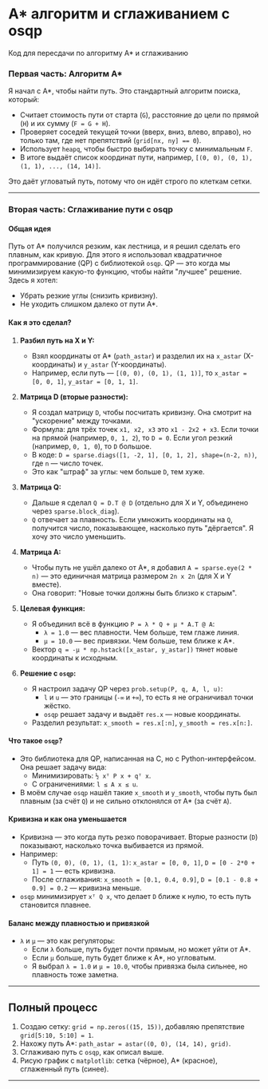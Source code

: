 # A* алгоритм и сглаживанием с osqp
Код для пересдачи по алгоритму A* и сглаживанию

### Первая часть: Алгоритм A*
Я начал с A*, чтобы найти путь. Это стандартный алгоритм поиска, который:
- Считает стоимость пути от старта (`G`), расстояние до цели по прямой (`H`) и их сумму (`F = G + H`).
- Проверяет соседей текущей точки (вверх, вниз, влево, вправо), но только там, где нет препятствий (`grid[nx, ny] == 0`).
- Использует `heapq`, чтобы быстро выбирать точку с минимальным `F`.
- В итоге выдаёт список координат пути, например, `[(0, 0), (0, 1), (1, 1), ..., (14, 14)]`.

Это даёт угловатый путь, потому что он идёт строго по клеткам сетки. 

---

### Вторая часть: Сглаживание пути с osqp

#### Общая идея
Путь от A* получился резким, как лестница, и я решил сделать его плавным, как кривую. Для этого я использовал квадратичное программирование (QP) с библиотекой `osqp`. QP — это когда мы минимизируем какую-то функцию, чтобы найти "лучшее" решение. Здесь я хотел:
- Убрать резкие углы (снизить кривизну).
- Не уходить слишком далеко от пути A*.

#### Как я это сделал?
1. **Разбил путь на X и Y:**
   - Взял координаты от A* (`path_astar`) и разделил их на `x_astar` (X-координаты) и `y_astar` (Y-координаты).
   - Например, если путь — `[(0, 0), (0, 1), (1, 1)]`, то `x_astar = [0, 0, 1]`, `y_astar = [0, 1, 1]`.

2. **Матрица D (вторые разности):**
   - Я создал матрицу `D`, чтобы посчитать кривизну. Она смотрит на "ускорение" между точками.
   - Формула: для трёх точек `x1, x2, x3` это `x1 - 2x2 + x3`. Если точки на прямой (например, `0, 1, 2`), то `D = 0`. Если угол резкий (например, `0, 1, 0`), то `D` большое.
   - В коде: `D = sparse.diags([1, -2, 1], [0, 1, 2], shape=(n-2, n))`, где `n` — число точек.
   - Это как "штраф" за углы: чем больше `D`, тем хуже.

3. **Матрица Q:**
   - Дальше я сделал `Q = D.T @ D` (отдельно для X и Y, объединено через `sparse.block_diag`).
   - `Q` отвечает за плавность. Если умножить координаты на `Q`, получится число, показывающее, насколько путь "дёргается". Я хочу это число уменьшить.

4. **Матрица A:**
   - Чтобы путь не ушёл далеко от A*, я добавил `A = sparse.eye(2 * n)` — это единичная матрица размером `2n x 2n` (для X и Y вместе).
   - Она говорит: "Новые точки должны быть близко к старым".

5. **Целевая функция:**
   - Я объединил всё в функцию `P = λ * Q + μ * A.T @ A`:
     - `λ = 1.0` — вес плавности. Чем больше, тем глаже линия.
     - `μ = 10.0` — вес привязки. Чем больше, тем ближе к A*.
   - Вектор `q = -μ * np.hstack([x_astar, y_astar])` тянет новые координаты к исходным.

6. **Решение с `osqp`:**
   - Я настроил задачу QP через `prob.setup(P, q, A, l, u)`:
     - `l` и `u` — это границы (`-∞` и `+∞`), то есть я не ограничивал точки жёстко.
     - `osqp` решает задачу и выдаёт `res.x` — новые координаты.
   - Разделил результат: `x_smooth = res.x[:n]`, `y_smooth = res.x[n:]`.

#### Что такое `osqp`?
- Это библиотека для QP, написанная на C, но с Python-интерфейсом. Она решает задачу вида:
  - Минимизировать: `½ xᵀ P x + qᵀ x`.
  - С ограничениями: `l ≤ A x ≤ u`.
- В моём случае `osqp` нашёл такие `x_smooth` и `y_smooth`, чтобы путь был плавным (за счёт `Q`) и не сильно отклонялся от A* (за счёт `A`).

#### Кривизна и как она уменьшается
- Кривизна — это когда путь резко поворачивает. Вторые разности (`D`) показывают, насколько точка выбивается из прямой.
- Например:
  - Путь `(0, 0), (0, 1), (1, 1)`: `x_astar = [0, 0, 1]`, `D = [0 - 2*0 + 1] = 1` — есть кривизна.
  - После сглаживания: `x_smooth = [0.1, 0.4, 0.9]`, `D = [0.1 - 0.8 + 0.9] = 0.2` — кривизна меньше.
- `osqp` минимизирует `xᵀ Q x`, что делает `D` ближе к нулю, то есть путь становится плавнее.

#### Баланс между плавностью и привязкой
- `λ` и `μ` — это как регуляторы:
  - Если `λ` больше, путь будет почти прямым, но может уйти от A*.
  - Если `μ` больше, путь будет ближе к A*, но угловатым.
  - Я выбрал `λ = 1.0` и `μ = 10.0`, чтобы привязка была сильнее, но плавность тоже заметна.

---

## Полный процесс

1. Создаю сетку: `grid = np.zeros((15, 15))`, добавляю препятствие `grid[5:10, 5:10] = 1`.
2. Нахожу путь A*: `path_astar = astar((0, 0), (14, 14), grid)`.
3. Сглаживаю путь с `osqp`, как описал выше.
4. Рисую график с `matplotlib`: сетка (чёрное), A* (красное), сглаженный путь (синее).

---
